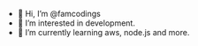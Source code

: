 - 👋 Hi, I’m @famcodings
- 👀 I’m interested in development.
- 🌱 I’m currently learning aws, node.js and more.

<!---
famcodings/famcodings is a ✨ special ✨ repository because its `README.md` (this file) appears on your GitHub profile.
You can click the Preview link to take a look at your changes.
--->
